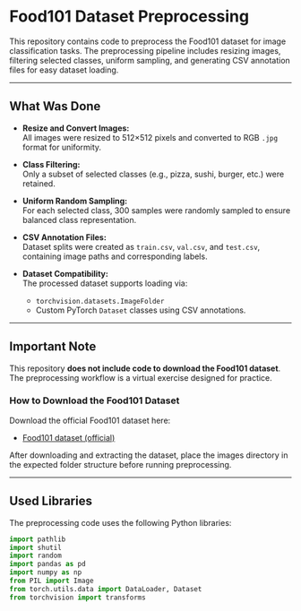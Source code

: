 # Food101 Dataset Preprocessing

This repository contains code to preprocess the Food101 dataset for image classification tasks. The preprocessing pipeline includes resizing images, filtering selected classes, uniform sampling, and generating CSV annotation files for easy dataset loading.

---

## What Was Done

- **Resize and Convert Images:**  
  All images were resized to 512×512 pixels and converted to RGB `.jpg` format for uniformity.

- **Class Filtering:**  
  Only a subset of selected classes (e.g., pizza, sushi, burger, etc.) were retained.

- **Uniform Random Sampling:**  
  For each selected class, 300 samples were randomly sampled to ensure balanced class representation.

- **CSV Annotation Files:**  
  Dataset splits were created as `train.csv`, `val.csv`, and `test.csv`, containing image paths and corresponding labels.

- **Dataset Compatibility:**  
  The processed dataset supports loading via:
  - `torchvision.datasets.ImageFolder`  
  - Custom PyTorch `Dataset` classes using CSV annotations.

---

## Important Note

This repository **does not include code to download the Food101 dataset**. The preprocessing workflow is a virtual exercise designed for practice.

### How to Download the Food101 Dataset

Download the official Food101 dataset here:

- [Food101 dataset (official)](https://data.vision.ee.ethz.ch/cvl/food-101.tar.gz)

After downloading and extracting the dataset, place the images directory in the expected folder structure before running preprocessing.

---

## Used Libraries

The preprocessing code uses the following Python libraries:

```python
import pathlib
import shutil
import random
import pandas as pd
import numpy as np
from PIL import Image
from torch.utils.data import DataLoader, Dataset
from torchvision import transforms




